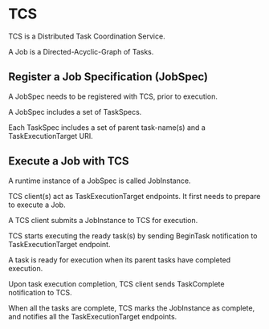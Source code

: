 TCS
===

TCS is a Distributed Task Coordination Service.

A Job is a Directed-Acyclic-Graph of Tasks.


Register a Job Specification (JobSpec)
--------------------------------------

A JobSpec needs to be registered with TCS, prior to execution.

A JobSpec includes a set of TaskSpecs.

Each TaskSpec includes a set of parent task-name(s) and a TaskExecutionTarget URI.


Execute a Job with TCS
----------------------

A runtime instance of a JobSpec is called JobInstance.

TCS client(s) act as TaskExecutionTarget endpoints. It first needs to prepare to execute a Job.

A TCS client submits a JobInstance to TCS for execution.

TCS starts executing the ready task(s) by sending BeginTask notification to TaskExecutionTarget endpoint.

A task is ready for execution when its parent tasks have completed execution.

Upon task execution completion, TCS client sends TaskComplete notification to TCS.

When all the tasks are complete, TCS marks the JobInstance as complete, and notifies all the TaskExecutionTarget endpoints.

